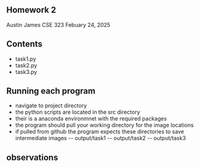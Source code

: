 ## Homework 2
Austin James
CSE 323
Febuary 24, 2025

## Contents
 - task1.py
 - task2.py
 - task3.py

## Running each program
 - navigate to project directory
 - the python scripts are located in the src directory
 - their is a anaconda environmnet with the required packages
 - the program should pull your working directory for the image locations
 - if pulled from github the program expects these directories to save intermediate images
 -- output/task1
 -- output/task2
 -- output/task3

## observations
